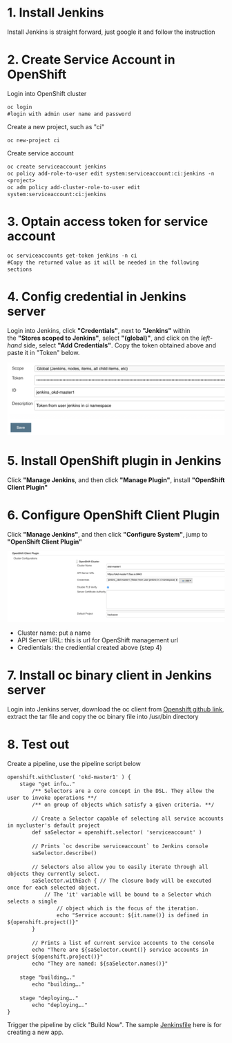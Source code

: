 # 1. Install Jenkins
Install Jenkins is straight forward, just google it and follow the instruction

# 2. Create Service Account in OpenShift
Login into OpenShift cluster

	oc login
	#login with admin user name and password

Create a new project, such as "ci"	
	
	oc new-project ci

Create service account

	oc create serviceaccount jenkins
	oc policy add-role-to-user edit system:serviceaccount:ci:jenkins -n <project>
	oc adm policy add-cluster-role-to-user edit system:serviceaccount:ci:jenkins

# 3. Optain access token for service account
	
	oc serviceaccounts get-token jenkins -n ci
	#Copy the returned value as it will be needed in the following sections

# 4. Config credential in Jenkins server

Login into Jenkins, click **"Credentials"**, next to **"Jenkins"** within the **"Stores scoped to Jenkins"**, select **"(global)"**, and click on the *left-hand* side, select **"Add Credentials"**. Copy the token obtained above and paste it in "Token" below.

![](https://github.com/cjunwchen/jekins-okd311/blob/master/images/jenkins-okd311.png)
 
# 5. Install OpenShift plugin in Jenkins

Click **"Manage Jenkins**, and then click **"Manage Plugin"**, install **"OpenShift Client Plugin"**

# 6. Configure OpenShift Client Plugin

Click **"Manage Jenkins"**, and then click **"Configure System"**, jump to **"OpenShift Client Plugin"**

![](https://github.com/cjunwchen/jekins-okd311/blob/master/images/jenkins-okd-plugin.png)
- Cluster name: put a name
- API Server URL: this is url for OpenShift management url
- Credientials: the crediential created above (step 4)

# 7. Install oc binary client in Jenkins server
Login into Jenkins server, download the oc client from [Openshift github link](https://github.com/openshift/origin/releases/),  extract the tar file and copy the oc binary file into /usr/bin directory

# 8. Test out

Create a pipeline, use the pipeline script below

	openshift.withCluster( 'okd-master1' ) {
		stage "get info…."   
			/** Selectors are a core concept in the DSL. They allow the user to invoke operations **/
			/** on group of objects which satisfy a given criteria. **/
	
			// Create a Selector capable of selecting all service accounts in mycluster's default project
			def saSelector = openshift.selector( 'serviceaccount' )
			
			// Prints `oc describe serviceaccount` to Jenkins console
			saSelector.describe()
	
			// Selectors also allow you to easily iterate through all objects they currently select.
			saSelector.withEach { // The closure body will be executed once for each selected object.
				// The 'it' variable will be bound to a Selector which selects a single
        			// object which is the focus of the iteration.
        			echo "Service account: ${it.name()} is defined in ${openshift.project()}"
			}
	
			// Prints a list of current service accounts to the console
			echo "There are ${saSelector.count()} service accounts in project ${openshift.project()}"
			echo "They are named: ${saSelector.names()}"
		
		stage "building…."   
			echo "building…."
	   
		stage "deploying…."   
			echo "deploying…."
	}

Trigger the pipeline by click "Build Now". The sample [Jenkinsfile](https://github.com/cjunwchen/jekins-okd311/blob/master/Jenkinsfile) here is for creating a new app.







  

